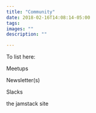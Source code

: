 ```yaml
---
title: "Community"
date: 2018-02-16T14:08:14-05:00
tags:
images: ""
description: ""

---
```


To list here:

Meetups

Newsletter(s)

Slacks


the jamstack site
